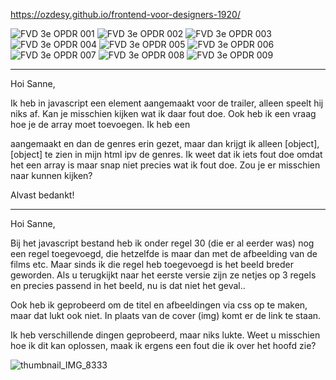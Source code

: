 https://ozdesy.github.io/frontend-voor-designers-1920/

![FVD 3e OPDR 001](https://user-images.githubusercontent.com/58264754/78793066-321b2200-79b2-11ea-9fb4-4371fdb3a4e2.png)
![FVD 3e OPDR 002](https://user-images.githubusercontent.com/58264754/78793068-32b3b880-79b2-11ea-959f-b3cddb1d44b4.png)
![FVD 3e OPDR 003](https://user-images.githubusercontent.com/58264754/78793069-334c4f00-79b2-11ea-952a-d7a8aa599fb6.png)
![FVD 3e OPDR 004](https://user-images.githubusercontent.com/58264754/78793072-33e4e580-79b2-11ea-932b-8a228dbedcd0.png)
![FVD 3e OPDR 005](https://user-images.githubusercontent.com/58264754/78793075-35161280-79b2-11ea-9f43-e5a11defcb6a.png)
![FVD 3e OPDR 006](https://user-images.githubusercontent.com/58264754/78793080-35aea900-79b2-11ea-8962-3309c2046bcd.png)
![FVD 3e OPDR 007](https://user-images.githubusercontent.com/58264754/78793083-36dfd600-79b2-11ea-8cdd-0b781cbcc72d.png)
![FVD 3e OPDR 008](https://user-images.githubusercontent.com/58264754/78793085-37786c80-79b2-11ea-97c3-7fd732865439.png)
![FVD 3e OPDR 009](https://user-images.githubusercontent.com/58264754/78793087-37786c80-79b2-11ea-95c9-5e65dfe79f92.png)



______________________________________________________________________________________________________________________________

Hoi Sanne, 

Ik heb in javascript een element aangemaakt voor de trailer, alleen speelt hij niks af. Kan je misschien kijken wat ik daar fout doe. Ook heb ik een vraag hoe je de array moet toevoegen. Ik heb een <p> aangemaakt en dan de genres erin gezet, maar dan krijgt ik alleen [object],[object] te zien in mijn html ipv de genres. Ik weet dat ik iets fout doe omdat het een array is maar snap niet precies wat ik fout doe. Zou je er misschien naar kunnen kijken?
  
  Alvast bedankt!

______________________________________________________________________________________________________________________________




Hoi Sanne, 

Bij het javascript bestand heb ik onder regel 30 (die er al eerder was) nog een regel toegevoegd, die hetzelfde is maar dan met de afbeelding van de films etc. Maar sinds ik die regel heb toegevoegd is het beeld breder geworden. Als u terugkijkt naar het eerste versie zijn ze netjes op 3 regels en precies passend in het beeld, nu is dat niet het geval..

Ook heb ik geprobeerd om de titel en afbeeldingen via css op te maken, maar dat lukt ook niet. In plaats van de cover (img) komt er de link te staan.

Ik heb verschillende dingen geprobeerd, maar niks lukte. Weet u misschien hoe ik dit kan oplossen, maak ik ergens een fout die ik over het hoofd zie?



![thumbnail_IMG_8333](https://user-images.githubusercontent.com/58264754/77261123-7efdb980-6c8c-11ea-8dd0-a74f8665d217.jpg)
